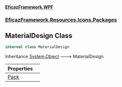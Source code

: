 #### [EficazFramework.WPF](EficazFrameworkWPF.md 'EficazFramework WPF')
### [EficazFramework.Resources.Icons.Packages](EficazFrameworkWPF.md#EficazFramework.Resources.Icons.Packages 'EficazFramework.Resources.Icons.Packages')

## MaterialDesign Class

```csharp
internal class MaterialDesign
```

Inheritance [System.Object](https://docs.microsoft.com/en-us/dotnet/api/System.Object 'System.Object') &#129106; MaterialDesign

| Properties | |
| :--- | :--- |
| [Pack](EficazFramework.Resources.Icons.Packages/MaterialDesign/Pack.md 'EficazFramework.Resources.Icons.Packages.MaterialDesign.Pack') | |
